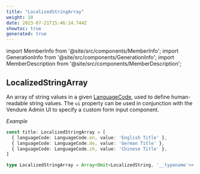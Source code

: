 ```yaml
---
title: "LocalizedStringArray"
weight: 10
date: 2023-07-21T15:46:14.744Z
showtoc: true
generated: true
---
```

<!-- This file was generated from the Vendure source. Do not modify. Instead, re-run the "docs:build" script -->
import MemberInfo from '@site/src/components/MemberInfo';
import GenerationInfo from '@site/src/components/GenerationInfo';
import MemberDescription from '@site/src/components/MemberDescription';


## LocalizedStringArray

<GenerationInfo sourceFile="packages/core/src/common/configurable-operation.ts" sourceLine="43" packageName="@vendure/core" />

An array of string values in a given <a href='/reference/typescript-api/common/language-code#languagecode'>LanguageCode</a>, used to define human-readable string values.
The `ui` property can be used in conjunction with the Vendure Admin UI to specify a custom form input
component.

*Example*

```ts
const title: LocalizedStringArray = [
  { languageCode: LanguageCode.en, value: 'English Title' },
  { languageCode: LanguageCode.de, value: 'German Title' },
  { languageCode: LanguageCode.zh, value: 'Chinese Title' },
]
```

```ts title="Signature"
type LocalizedStringArray = Array<Omit<LocalizedString, '__typename'>>
```
